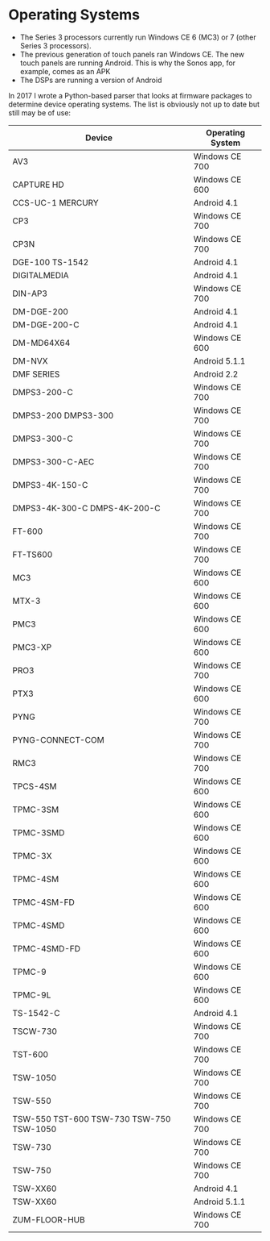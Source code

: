 # Operating Systems #

- The Series 3 processors currently run Windows CE 6 (MC3) or 7 (other Series 3 processors).
- The previous generation of touch panels ran Windows CE. The new touch panels are running Android. This is why the Sonos app, for example, comes as an APK
- The DSPs are running a version of Android


In 2017 I wrote a Python-based parser that looks at firmware packages to determine device operating systems. The list is obviously not up to date but still may be of use:

|Device|Operating System|
|------------------------------------------|---------------------------|
|AV3|Windows CE 700|
|CAPTURE HD|Windows CE 600|
|CCS-UC-1 MERCURY|Android 4.1|
|CP3|Windows CE 700|
|CP3N|Windows CE 700|
|DGE-100 TS-1542|Android 4.1|
|DIGITALMEDIA|Android 4.1|
|DIN-AP3|Windows CE 700|
|DM-DGE-200|Android 4.1|
|DM-DGE-200-C|Android 4.1|
|DM-MD64X64|Windows CE 600|
|DM-NVX|Android 5.1.1|
|DMF SERIES|Android 2.2|
|DMPS3-200-C|Windows CE 700|
|DMPS3-200 DMPS3-300|Windows CE 700|
|DMPS3-300-C|Windows CE 700|
|DMPS3-300-C-AEC|Windows CE 700|
|DMPS3-4K-150-C|Windows CE 700|
|DMPS3-4K-300-C DMPS-4K-200-C|Windows CE 700|
|FT-600|Windows CE 700|
|FT-TS600|Windows CE 700|
|MC3|Windows CE 600|
|MTX-3|Windows CE 600|
|PMC3|Windows CE 600|
|PMC3-XP|Windows CE 600|
|PRO3|Windows CE 700|
|PTX3|Windows CE 600|
|PYNG|Windows CE 700|
|PYNG-CONNECT-COM|Windows CE 700|
|RMC3|Windows CE 700|
|TPCS-4SM|Windows CE 600|
|TPMC-3SM|Windows CE 600|
|TPMC-3SMD|Windows CE 600|
|TPMC-3X|Windows CE 600|
|TPMC-4SM|Windows CE 600|
|TPMC-4SM-FD|Windows CE 600|
|TPMC-4SMD|Windows CE 600|
|TPMC-4SMD-FD|Windows CE 600|
|TPMC-9|Windows CE 600|
|TPMC-9L|Windows CE 600|
|TS-1542-C|Android 4.1|
|TSCW-730|Windows CE 700|
|TST-600|Windows CE 700|
|TSW-1050|Windows CE 700|
|TSW-550|Windows CE 700|
|TSW-550 TST-600 TSW-730 TSW-750 TSW-1050|Windows CE 700|
|TSW-730|Windows CE 700|
|TSW-750|Windows CE 700|
|TSW-XX60|Android 4.1|
|TSW-XX60|Android 5.1.1|
|ZUM-FLOOR-HUB|Windows CE 700|